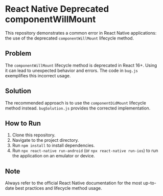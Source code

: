 # React Native Deprecated componentWillMount

This repository demonstrates a common error in React Native applications: the use of the deprecated `componentWillMount` lifecycle method.

## Problem

The `componentWillMount` lifecycle method is deprecated in React 16+. Using it can lead to unexpected behavior and errors.  The code in `bug.js` exemplifies this incorrect usage.

## Solution

The recommended approach is to use the `componentDidMount` lifecycle method instead. `bugSolution.js` provides the corrected implementation.

## How to Run

1. Clone this repository.
2. Navigate to the project directory.
3. Run `npm install` to install dependencies.
4. Run `npx react-native run-android` (or `npx react-native run-ios`) to run the application on an emulator or device.

## Note

Always refer to the official React Native documentation for the most up-to-date best practices and lifecycle method usage.